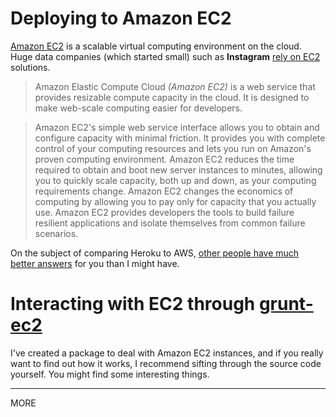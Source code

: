 # Deploying to Amazon EC2

[Amazon EC2](http://aws.amazon.com/ec2/) is a scalable virtual computing environment on the cloud. Huge data companies (which started small) such as **Instagram** [rely on EC2](http://www.cio.com/article/716829/SSDs_Boost_Instagram_39_s_Speed_on_Amazon_EC2) solutions.

> Amazon Elastic Compute Cloud _(Amazon EC2)_ is a web service that provides resizable compute capacity in the cloud. It is designed to make web-scale computing easier for developers.

> Amazon EC2's simple web service interface allows you to obtain and configure capacity with minimal friction. It provides you with complete control of your computing resources and lets you run on Amazon's proven computing environment. Amazon EC2 reduces the time required to obtain and boot new server instances to minutes, allowing you to quickly scale capacity, both up and down, as your computing requirements change. Amazon EC2 changes the economics of computing by allowing you to pay only for capacity that you actually use. Amazon EC2 provides developers the tools to build failure resilient applications and isolate themselves from common failure scenarios.

On the subject of comparing Heroku to AWS, [other people have much better answers](http://stackoverflow.com/q/9802259/389745) for you than I might have.

# Interacting with EC2 through [grunt-ec2](https://github.com/bevacqua/grunt-ec2)

I've created a package to deal with Amazon EC2 instances, and if you really want to find out how it works, I recommend sifting through the source code yourself. You might find some interesting things.


----

MORE
